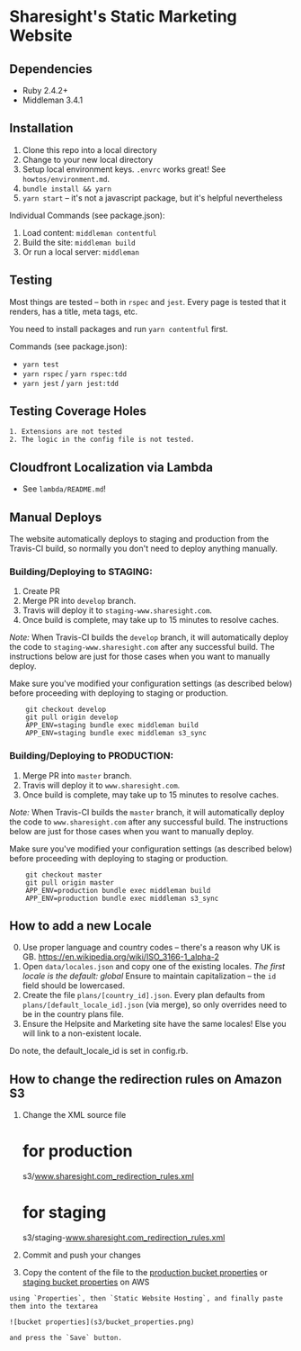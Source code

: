 # Sharesight's Static Marketing Website

## Dependencies

- Ruby 2.4.2+
- Middleman 3.4.1

## Installation

1. Clone this repo into a local directory
2. Change to your new local directory
3. Setup local environment keys.  `.envrc` works great!  See `howtos/environment.md`.
4. `bundle install && yarn`
5. `yarn start` – it's not a javascript package, but it's helpful nevertheless

Individual Commands (see package.json):
1. Load content: `middleman contentful`
2. Build the site: `middleman build`
3. Or run a local server: `middleman`

## Testing

Most things are tested – both in `rspec` and `jest`.  Every page is tested that it renders, has a title, meta tags, etc.

You need to install packages and run `yarn contentful` first.

Commands (see package.json):
 - `yarn test`
 - `yarn rspec` / `yarn rspec:tdd`
 - `yarn jest` / `yarn jest:tdd`

## Testing Coverage Holes

	1. Extensions are not tested
	2. The logic in the config file is not tested.

## Cloudfront Localization via Lambda
 - See `lambda/README.md`!

## Manual Deploys

The website automatically deploys to staging and production from the Travis-CI
build, so normally you don't need to deploy anything manually.

### Building/Deploying to STAGING:

1. Create PR
2. Merge PR into `develop` branch.
3. Travis will deploy it to `staging-www.sharesight.com`.
4. Once build is complete, may take up to 15 minutes to resolve caches.

*Note:* When Travis-CI builds the `develop` branch, it will automatically deploy
the code to `staging-www.sharesight.com` after any successful build. The
instructions below are just for those cases when you want to manually deploy.

Make sure you've modified your configuration settings (as described below) before proceeding with deploying to staging or production.

		git checkout develop
		git pull origin develop
		APP_ENV=staging bundle exec middleman build
		APP_ENV=staging bundle exec middleman s3_sync

### Building/Deploying to PRODUCTION:

1. Merge PR into `master` branch.
3. Travis will deploy it to `www.sharesight.com`.
3. Once build is complete, may take up to 15 minutes to resolve caches.

*Note:* When Travis-CI builds the `master` branch, it will automatically deploy
the code to `www.sharesight.com` after any successful build. The
instructions below are just for those cases when you want to manually deploy.

Make sure you've modified your configuration settings (as described below) before proceeding with deploying to staging or production.

		git checkout master
		git pull origin master
		APP_ENV=production bundle exec middleman build
		APP_ENV=production bundle exec middleman s3_sync

## How to add a new Locale

0. Use proper language and country codes – there's a reason why UK is GB.  https://en.wikipedia.org/wiki/ISO_3166-1_alpha-2
1. Open `data/locales.json` and copy one of the existing locales.  *The first locale is the default: global*
 	Ensure to maintain capitalization – the `id` field should be lowercased.
2. Create the file `plans/[country_id].json`. Every plan defaults from `plans/[default_locale_id].json` (via merge), so only overrides need to be in the country plans file.
3. Ensure the Helpsite and Marketing site have the same locales!  Else you will link to a non-existent locale.

Do note, the default_locale_id is set in config.rb.

## How to change the redirection rules on Amazon S3

  1. Change the XML source file

        # for production
        s3/www.sharesight.com_redirection_rules.xml

        # for staging
        s3/staging-www.sharesight.com_redirection_rules.xml

  2. Commit and push your changes
  3. Copy the content of the file to the
  [production bucket properties](https://console.aws.amazon.com/s3/home?region=us-west-1#&bucket=middleman-www&prefix=)
  or
  [staging bucket properties](https://console.aws.amazon.com/s3/home?region=us-west-1#&bucket=staging-middleman-www&prefix=)
  on AWS

    using `Properties`, then `Static Website Hosting`, and finally paste
    them into the textarea

    ![bucket properties](s3/bucket_properties.png)

    and press the `Save` button.
